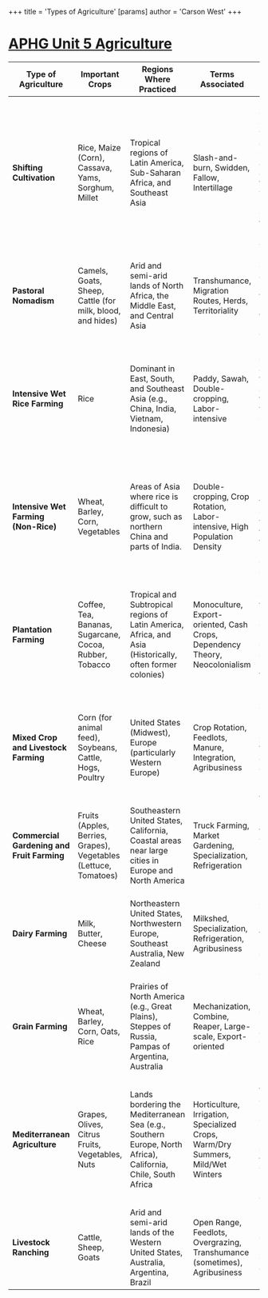 +++
 title = 'Types of Agriculture'
[params]
	author = 'Carson West'
+++
# [APHG Unit 5 Agriculture](./../aphg-unit-5-agriculture/)

| Type of Agriculture         | Important Crops                                     | Regions Where Practiced                                                                              | Terms Associated                                                                                                | Brief Description                                                                                                                                  | More/Less Developed Countries |
|-----------------------------|------------------------------------------------------|----------------------------------------------------------------------------------------------------|------------------------------------------------------------------------------------------------------------------|---------------------------------------------------------------------------------------------------------------------------------------------------|-------------------------------|
| **Shifting Cultivation**    | Rice, Maize (Corn), Cassava, Yams, Sorghum, Millet     | Tropical regions of Latin America, Sub-Saharan Africa, and Southeast Asia                               | Slash-and-burn, Swidden, Fallow, Intertillage                                                                     | Land is cleared by cutting vegetation and burning debris.  Crops are grown on a cleared field for a few years until soil nutrients are depleted, then the farmers move to a new area. | Less Developed             |
| **Pastoral Nomadism**      | Camels, Goats, Sheep, Cattle (for milk, blood, and hides) | Arid and semi-arid lands of North Africa, the Middle East, and Central Asia                                  | Transhumance, Migration Routes, Herds, Territoriality                                                              | Herding of domesticated animals. Nomads move their herds seasonally to find fresh pastures and water.                                           | Less Developed             |
| **Intensive Wet Rice Farming**| Rice                                                   | Dominant in East, South, and Southeast Asia (e.g., China, India, Vietnam, Indonesia)                                   | Paddy, Sawah, Double-cropping, Labor-intensive                                                                  | Rice is planted on dry land in a nursery and then moved as seedlings to a flooded field (paddy or sawah).  Requires significant labor.              | Less Developed             |
| **Intensive Wet Farming (Non-Rice)** | Wheat, Barley, Corn, Vegetables                 | Areas of Asia where rice is difficult to grow, such as northern China and parts of India.                               | Double-cropping, Crop Rotation, Labor-intensive, High Population Density                                        | Similar to wet rice farming in its labor intensity, but focuses on crops other than rice due to climate or terrain.  Often involves double-cropping. | Less Developed             |
| **Plantation Farming**     | Coffee, Tea, Bananas, Sugarcane, Cocoa, Rubber, Tobacco | Tropical and Subtropical regions of Latin America, Africa, and Asia (Historically, often former colonies) | Monoculture, Export-oriented, Cash Crops, Dependency Theory, Neocolonialism                                      | Large-scale commercial farms specializing in one or two high-value crops for export.  Historically tied to colonial systems.                   | Less Developed             |
| **Mixed Crop and Livestock Farming**| Corn (for animal feed), Soybeans, Cattle, Hogs, Poultry | United States (Midwest), Europe (particularly Western Europe)                                                   | Crop Rotation, Feedlots, Manure, Integration, Agribusiness                                                      | Integration of crops and livestock.  Most of the crops are fed to animals, and the animals provide manure for fertilizer.                          | More Developed             |
| **Commercial Gardening and Fruit Farming** | Fruits (Apples, Berries, Grapes), Vegetables (Lettuce, Tomatoes) | Southeastern United States, California, Coastal areas near large cities in Europe and North America                        | Truck Farming, Market Gardening, Specialization, Refrigeration                                                         | Intensive production of fruits and vegetables for sale to urban markets.  Often relies on migrant labor.                                   | More Developed             |
| **Dairy Farming**         | Milk, Butter, Cheese                                  | Northeastern United States, Northwestern Europe, Southeast Australia, New Zealand                                 | Milkshed, Specialization, Refrigeration, Agribusiness                                                            | Raising dairy cattle for milk production.  Located close to urban areas (historically) due to the perishability of milk.                     | More Developed             |
| **Grain Farming**          | Wheat, Barley, Corn, Oats, Rice                         | Prairies of North America (e.g., Great Plains), Steppes of Russia, Pampas of Argentina, Australia                      | Mechanization, Combine, Reaper, Large-scale, Export-oriented                                                      | Large-scale production of grains for human and animal consumption. Highly mechanized.                                                                | More Developed             |
| **Mediterranean Agriculture**| Grapes, Olives, Citrus Fruits, Vegetables, Nuts         | Lands bordering the Mediterranean Sea (e.g., Southern Europe, North Africa), California, Chile, South Africa             | Horticulture, Irrigation, Specialized Crops, Warm/Dry Summers, Mild/Wet Winters                                 | Specialized farming adapted to the Mediterranean climate. Focuses on high-value crops that thrive in warm, dry summers and mild, wet winters.   | More Developed (generally) |
| **Livestock Ranching**     | Cattle, Sheep, Goats                                    | Arid and semi-arid lands of the Western United States, Australia, Argentina, Brazil                                    | Open Range, Feedlots, Overgrazing, Transhumance (sometimes), Agribusiness                                       | Commercial grazing of livestock over extensive areas.                                                                                                | More Developed (generally) |
